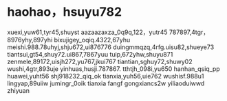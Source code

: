 # haohao，hsuyu782
xuexi,yuw61,tyr45,shuyst
aazaazaxza_0q9q,122，yutr45
787897,4tgr，8976yhy,897yhi
bixujigey_oqiq.4322,67yhu
meishi.988.78uhyj,shju672,ui876776
duingmmqzq,4rfg.uisu82,shueye73
tiantsui,gt54,shuy72.ui867,7867yuu
tuip,672yhw,shuyu871
zenmele,89172,uisjh272,yu767,jkui767
tiantian,sghuy72,shuwy02
wushi,4gtr,893uje
yinhuas,husji.787867.
tthtjh_098i,yu650
hanhan_qsiq_pp
huawei,yuht56
shj918232_qiq_ok
tianxia,yuh56,uie762
wushisf.988u1
lingyap,89uiiw
jumingr_0oik
tianxia
fangf
gongxiancs2w
yiliaoduiwwd
zhiyuan
